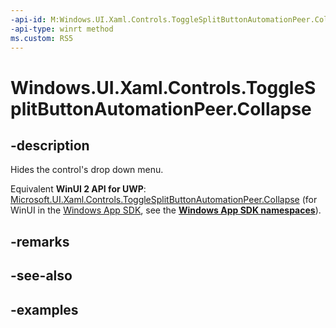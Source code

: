 ```yaml
---
-api-id: M:Windows.UI.Xaml.Controls.ToggleSplitButtonAutomationPeer.Collapse
-api-type: winrt method
ms.custom: RS5
---
```


<!-- Method syntax.
public void ToggleSplitButtonAutomationPeer.Collapse()
-->

# Windows.UI.Xaml.Controls.ToggleSplitButtonAutomationPeer.Collapse

## -description

Hides the control's drop down menu.

Equivalent **WinUI 2 API for UWP**: [Microsoft.UI.Xaml.Controls.ToggleSplitButtonAutomationPeer.Collapse](/windows/winui/api/microsoft.ui.xaml.controls.togglesplitbuttonautomationpeer.collapse) (for WinUI in the [Windows App SDK](/windows/apps/windows-app-sdk/), see the **[Windows App SDK namespaces](/windows/windows-app-sdk/api/winrt/)**).

## -remarks

## -see-also

## -examples

